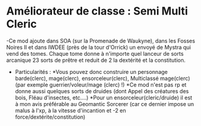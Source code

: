 # Améliorateur de classe : Semi Multi Cleric

-Ce mod ajoute dans SOA (sur la Promenade de Waukyne), dans les Fosses Noires II et dans IWDEE (près de la tour d'Orrick) un envoyé de Mystra qui vend des tomes. Chaque tome donne à n'importe quel lanceur de sorts arcanique 23 sorts de prêtre et reduit de 2 la dextérité et la constitution.

- Particularités : 
*Vous pouvez donc construire un personnage barde(clerc), mage(clerc), ensorceleur(clerc), Multiclassé mage(clerc) (par exemple guerrier/voleur/mage (clerc) !)
*Ce mod n'est pas rp et donne aussi quelques sorts de druides (dont Appel des créatures des bois, Fléau d'insectes, etc....)
*Pour un ensorceleur(cleric/druide) il est à mon avis préférable au Geomantic Sorcerer (car ce dernier impose un malus à l'xp, à la vitesse d'incantion et -2 en force/dextérite/constitution)
